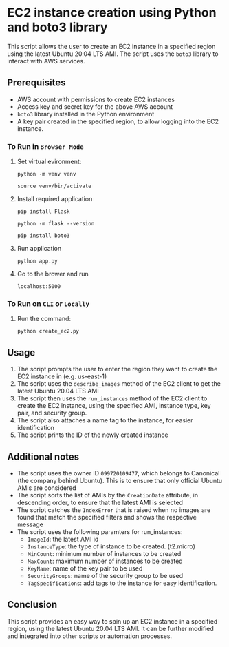 # EC2 instance creation using Python and boto3 library
This script allows the user to create an EC2 instance in a specified region using the latest Ubuntu 20.04 LTS AMI. The script uses the `boto3` library to interact with AWS services.

## Prerequisites
- AWS account with permissions to create EC2 instances
- Access key and secret key for the above AWS account
- `boto3` library installed in the Python environment
- A key pair created in the specified region, to allow logging into the EC2 instance.

### To Run in `Browser Mode`
1.  Set virtual evironment:
    ```
    python -m venv venv
    ```
    ```
    source venv/bin/activate
    ```

2. Install required application 
    ```
    pip install Flask
    ```
    ```
    python -m flask --version
    ```
    ```
    pip install boto3
    ```

3. Run application
    ```
    python app.py
    ```

4. Go to the brower and run
    ```
    localhost:5000
    ```

### To Run on `CLI` or `Locally`
1. Run the command:
    ```
    python create_ec2.py
    ```

## Usage
1. The script prompts the user to enter the region they want to create the EC2 instance in (e.g. us-east-1)
2. The script uses the `describe_images` method of the EC2 client to get the latest Ubuntu 20.04 LTS AMI
3. The script then uses the `run_instances` method of the EC2 client to create the EC2 instance, using the specified AMI, instance type, key pair, and security group.
4. The script also attaches a name tag to the instance, for easier identification
5. The script prints the ID of the newly created instance

## Additional notes
- The script uses the owner ID `099720109477`, which belongs to Canonical (the company behind Ubuntu). This is to ensure that only official Ubuntu AMIs are considered
- The script sorts the list of AMIs by the `CreationDate` attribute, in descending order, to ensure that the latest AMI is selected
- The script catches the `IndexError` that is raised when no images are found that match the specified filters and shows the respective message
- The script uses the following paramters for run_instances:
    - `ImageId`: the latest AMI id
    - `InstanceType`: the type of instance to be created. (t2.micro)
    - `MinCount`: minimum number of instances to be created
    - `MaxCount`: maximum number of instances to be created
    - `KeyName`: name of the key pair to be used
    - `SecurityGroups`: name of the security group to be used
    - `TagSpecifications`: add tags to the instance for easy identification.

## Conclusion
This script provides an easy way to spin up an EC2 instance in a specified region, using the latest Ubuntu 20.04 LTS AMI. It can be further modified and integrated into other scripts or automation processes.